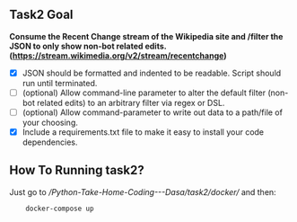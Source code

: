 ## Task2 Goal

**Consume the Recent Change stream of the Wikipedia site and /filter the JSON to only show non-bot related edits. (https://stream.wikimedia.org/v2/stream/recentchange)**

- [X] JSON should be formatted and indented to be readable. Script should run until
terminated.
- [ ] (optional) Allow command-line parameter to alter the default filter (non-bot
related edits) to an arbitrary filter via regex or DSL.
- [ ] (optional) Allow command-parameter to write out data to a path/file of your
choosing.
- [X] Include a requirements.txt file to make it easy to install your code
dependencies.

## How To Running task2?
Just go to */Python-Take-Home-Coding---Dasa/task2/docker/* and then:
```
    docker-compose up
```
